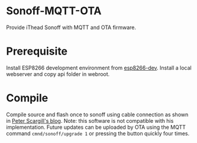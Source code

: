 # Sonoff-MQTT-OTA
Provide iThead Sonoff with MQTT and OTA firmware.
# Prerequisite
Install ESP8266 development environment from [esp8266-dev](https://github.com/nqd/esp8266-dev).
Install a local webserver and copy api folder in webroot.
# Compile
Compile source and flash once to sonoff using cable connection as shown in [Peter Scargill's blog](http://tech.scargill.net/itead-slampher-and-sonoff).
Note: this software is not compatible with his implementation.
Future updates can be uploaded by OTA using the MQTT command ```cmnd/sonoff/upgrade 1``` or pressing the button quickly four times.
